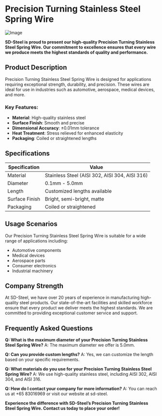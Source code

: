 # Precision Turning Stainless Steel Spring Wire

![Image](https://github.com/user-attachments/assets/2567258e-e124-4816-932d-1809bd27ef0b)

**SD-Steel is proud to present our high-quality Precision Turning Stainless Steel Spring Wire. Our commitment to excellence ensures that every wire we produce meets the highest standards of quality and performance.**

## Product Description
Precision Turning Stainless Steel Spring Wire is designed for applications requiring exceptional strength, durability, and precision. These wires are ideal for use in industries such as automotive, aerospace, medical devices, and more.

### Key Features:
- **Material**: High-quality stainless steel
- **Surface Finish**: Smooth and precise
- **Dimensional Accuracy**: ±0.01mm tolerance
- **Heat Treatment**: Stress relieved for enhanced elasticity
- **Packaging**: Coiled or straightened lengths

## Specifications
| Specification | Value |
|---------------|-------|
| Material      | Stainless Steel (AISI 302, AISI 304, AISI 316) |
| Diameter      | 0.1mm - 5.0mm |
| Length        | Customized lengths available |
| Surface Finish| Bright, semi-bright, matte |
| Packaging     | Coiled or straightened |

## Usage Scenarios
Our Precision Turning Stainless Steel Spring Wire is suitable for a wide range of applications including:
- Automotive components
- Medical devices
- Aerospace parts
- Consumer electronics
- Industrial machinery

## Company Strength
At SD-Steel, we have over 20 years of experience in manufacturing high-quality steel products. Our state-of-the-art facilities and skilled workforce ensure that every product we deliver meets the highest standards. We are committed to providing exceptional customer service and support.

## Frequently Asked Questions

**Q: What is the maximum diameter of your Precision Turning Stainless Steel Spring Wire?**
A: The maximum diameter we offer is 5.0mm.

**Q: Can you provide custom lengths?**
A: Yes, we can customize the length based on your specific requirements.

**Q: What materials do you use for your Precision Turning Stainless Steel Spring Wire?**
A: We use high-quality stainless steel, including AISI 302, AISI 304, and AISI 316.

**Q: How do I contact your company for more information?**
A: You can reach us at +65 83016969 or visit our website at  sd-steel.

**Experience the difference with SD-Steel’s Precision Turning Stainless Steel Spring Wire. Contact us today to place your order!**